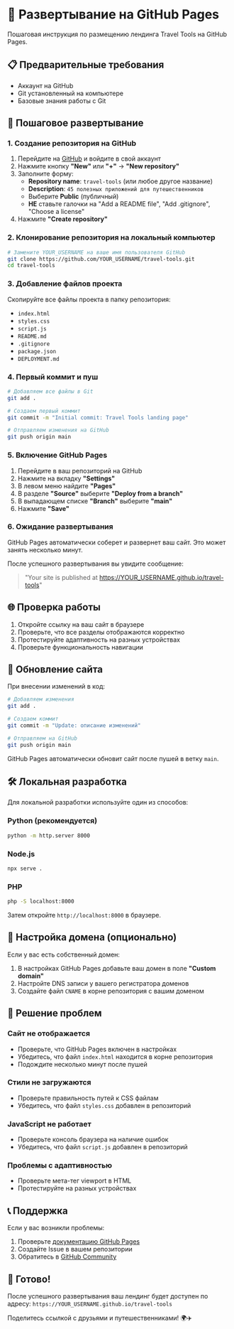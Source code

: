 # 🚀 Развертывание на GitHub Pages

Пошаговая инструкция по размещению лендинга Travel Tools на GitHub Pages.

## 📋 Предварительные требования

- Аккаунт на GitHub
- Git установленный на компьютере
- Базовые знания работы с Git

## 🔧 Пошаговое развертывание

### 1. Создание репозитория на GitHub

1. Перейдите на [GitHub](https://github.com) и войдите в свой аккаунт
2. Нажмите кнопку **"New"** или **"+"** → **"New repository"**
3. Заполните форму:
   - **Repository name**: `travel-tools` (или любое другое название)
   - **Description**: `45 полезных приложений для путешественников`
   - Выберите **Public** (публичный)
   - **НЕ** ставьте галочки на "Add a README file", "Add .gitignore", "Choose a license"
4. Нажмите **"Create repository"**

### 2. Клонирование репозитория на локальный компьютер

```bash
# Замените YOUR_USERNAME на ваше имя пользователя GitHub
git clone https://github.com/YOUR_USERNAME/travel-tools.git
cd travel-tools
```

### 3. Добавление файлов проекта

Скопируйте все файлы проекта в папку репозитория:
- `index.html`
- `styles.css`
- `script.js`
- `README.md`
- `.gitignore`
- `package.json`
- `DEPLOYMENT.md`

### 4. Первый коммит и пуш

```bash
# Добавляем все файлы в Git
git add .

# Создаем первый коммит
git commit -m "Initial commit: Travel Tools landing page"

# Отправляем изменения на GitHub
git push origin main
```

### 5. Включение GitHub Pages

1. Перейдите в ваш репозиторий на GitHub
2. Нажмите на вкладку **"Settings"**
3. В левом меню найдите **"Pages"**
4. В разделе **"Source"** выберите **"Deploy from a branch"**
5. В выпадающем списке **"Branch"** выберите **"main"**
6. Нажмите **"Save"**

### 6. Ожидание развертывания

GitHub Pages автоматически соберет и развернет ваш сайт. Это может занять несколько минут.

После успешного развертывания вы увидите сообщение:
> "Your site is published at https://YOUR_USERNAME.github.io/travel-tools"

## 🌐 Проверка работы

1. Откройте ссылку на ваш сайт в браузере
2. Проверьте, что все разделы отображаются корректно
3. Протестируйте адаптивность на разных устройствах
4. Проверьте функциональность навигации

## 🔄 Обновление сайта

При внесении изменений в код:

```bash
# Добавляем изменения
git add .

# Создаем коммит
git commit -m "Update: описание изменений"

# Отправляем на GitHub
git push origin main
```

GitHub Pages автоматически обновит сайт после пушей в ветку `main`.

## 🛠️ Локальная разработка

Для локальной разработки используйте один из способов:

### Python (рекомендуется)
```bash
python -m http.server 8000
```

### Node.js
```bash
npx serve .
```

### PHP
```bash
php -S localhost:8000
```

Затем откройте `http://localhost:8000` в браузере.

## 📱 Настройка домена (опционально)

Если у вас есть собственный домен:

1. В настройках GitHub Pages добавьте ваш домен в поле **"Custom domain"**
2. Настройте DNS записи у вашего регистратора доменов
3. Создайте файл `CNAME` в корне репозитория с вашим доменом

## 🚨 Решение проблем

### Сайт не отображается
- Проверьте, что GitHub Pages включен в настройках
- Убедитесь, что файл `index.html` находится в корне репозитория
- Подождите несколько минут после пушей

### Стили не загружаются
- Проверьте правильность путей к CSS файлам
- Убедитесь, что файл `styles.css` добавлен в репозиторий

### JavaScript не работает
- Проверьте консоль браузера на наличие ошибок
- Убедитесь, что файл `script.js` добавлен в репозиторий

### Проблемы с адаптивностью
- Проверьте мета-тег viewport в HTML
- Протестируйте на разных устройствах

## 📞 Поддержка

Если у вас возникли проблемы:

1. Проверьте [документацию GitHub Pages](https://docs.github.com/en/pages)
2. Создайте Issue в вашем репозитории
3. Обратитесь в [GitHub Community](https://github.com/orgs/community/discussions)

## 🎉 Готово!

После успешного развертывания ваш лендинг будет доступен по адресу:
`https://YOUR_USERNAME.github.io/travel-tools`

Поделитесь ссылкой с друзьями и путешественниками! 🌍✈️
